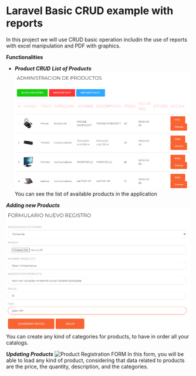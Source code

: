 # Laravel Basic CRUD example with reports
 In this project we will use CRUD basic operation includin the use of reports with excel manipulation and PDF with graphics.
 

**Functionalities**

- ***Product CRUD***
***List of Products***
![Product Registration](/imagesDocumentation/listProducts.png)
You can see the list of available products in the application

***Adding new Products***
![Product Registration](/imagesDocumentation/saveProduct.png)
You can create any kind of categories for products, to have in order all your catalogs.

***Updating Products***
![Product Registration FORM](/docimages/editProduct.png)
In this form, you will be able to load any kind of product, considering that data related to products are the price, the quantity, description, and the categories.

